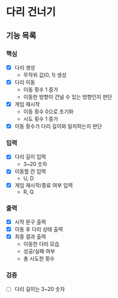 # 다리 건너기

## 기능 목록

### 핵심
- [x] 다리 생성
  - 무작위 값(0, 1) 생성
- [x] 다리 이동
  - 이동 횟수 1 증가
  - 이동한 방향이 건널 수 있는 방향인지 판단
- [x] 게임 재시작 
  - 이동 횟수 0으로 초기화
  - 시도 횟수 1 증가
- [x] 이동 횟수가 다리 길이와 일치하는지 판단

### 입력
- [x] 다리 길이 입력
  - 3~20 숫자
- [x] 이동할 칸 입력
  - U, D
- [x] 게임 재시작/종료 여부 입력
  - R, Q

### 출력
- [x] 시작 문구 출력
- [x] 이동 후 다리 상태 출력
- [x] 최종 결과 출력
  - 이동한 다리 모습
  - 성공/실패 여부
  - 총 시도한 횟수

### 검증
- [ ] 다리 길이는 3~20 숫자